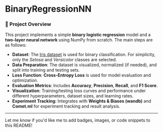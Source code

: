 # BinaryRegressionNN

### 🧠 Project Overview

This project implements a simple **binary logistic regression** model and a **two-layer neural network** using NumPy from scratch. The main steps are as follows:

* **Dataset**: The [Iris dataset](https://archive.ics.uci.edu/ml/datasets/iris) is used for binary classification. For simplicity, only the *Setosa* and *Versicolor* classes are selected.
* **Data Preparation**: The dataset is visualized, normalized (if needed), and split into training and testing sets.
* **Loss Function**: **Cross-Entropy Loss** is used for model evaluation and optimization.
* **Evaluation Metrics**: Includes **Accuracy**, **Precision**, **Recall**, and **F1 Score**.
* **Visualization**: Training/testing loss curves and performance under different hyperparameters, dataset sizes, and learning rates.
* **Experiment Tracking**: Integrates with **Weights & Biases (wandb)** and **Comet.ml** for experiment tracking and result analysis.

---

Let me know if you'd like me to add badges, images, or code snippets to this README!
